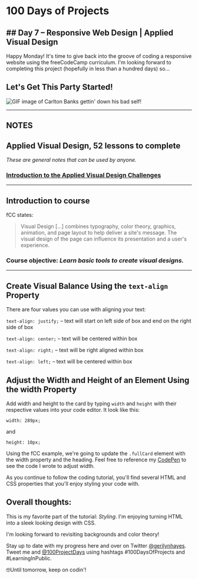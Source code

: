 # 100 Days of Projects

## ## Day 7 – Responsive Web Design | Applied Visual Design 

Happy Monday! It's time to give back into the groove of coding a responsive website using the freeCodeCamp curriculum. I'm looking forward to completing this project (hopefully in less than a hundred days) so...

## Let's Get This Party Started!

![GIF image of Carlton Banks gettin' down his bad self!](https://media1.tenor.com/images/a6807d57181e5e4f26b64f2e9288e873/tenor.gif?itemid=16258653)

---

## NOTES

## Applied Visual Design, 52 lessons to complete

*These are general notes that can be used by anyone.*

### [Introduction to  the Applied Visual Design Challenges](https://www.freecodecamp.org/learn/responsive-web-design/applied-visual-design/)

---

## Introduction to course

fCC states:

> Visual Design [...] combines typography, color theory, graphics, animation, and page layout to help deliver a site's message. The visual design of the page can influence its presentation and a user's experience.

### Course objective: *Learn basic tools to create visual designs.*
---

## Create Visual Balance Using the `text-align` Property

There are four values you can use with aligning your text:

`text-align: justify;` – text will start on left side of box and end on the right side of box

`text-align: center;` – text will be centered within box

`text-align: right;` – text will be right aligned within box

`text-align: left;` – text will be centered within box

## Adjust the Width and Height of an Element Using the width Property

Add width and height to the card by typing `width` and `height` with their respective values into your code editor. It look like this:

```
width: 289px;
```

and

```
height: 10px;
```

Using the fCC example, we're going to update the `.fullCard` element with the width property and the heading. Feel free to reference my [CodePen](https://codepen.io/gerilynmhayes/pen/VwaQwOr) to see the code I wrote to adjust width.

As you continue to follow the coding tutorial, you'll find several HTML and CSS properties that you'll enjoy styling your code with. 

## Overall thoughts:

This is my favorite part of the tutorial: *Styling*. I'm enjoying turning HTML into a sleek looking design with CSS.

I'm looking forward to revisiting backgrounds and color theory!

Stay up to date with my progress here and over on Twitter [@gerilynhayes](https://twitter.com/gerilynmhayes). Tweet me and [@100ProjectDays](https://twitter.com/100ProjectDays) using hashtags #100DaysOfProjects and #LearningInPublic.

🤓Until tomorrow, keep on codin'!